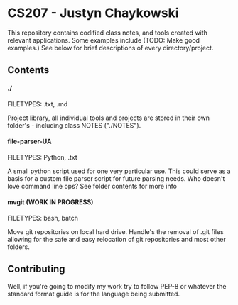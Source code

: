 # CS207 - Justyn Chaykowski

This repository contains codified class notes, and tools created with relevant
applications. Some examples include (TODO: Make good examples.) See below for
brief descriptions of every directory/project.

## Contents

#### ./
FILETYPES: .txt, .md

Project library, all individual tools and projects are stored in their own
folder's - including class NOTES ("./NOTES").

#### file-parser-UA
FILETYPES: Python, .txt

A small python script used for one very particular use. This could serve as a
basis for a custom file parser script for future parsing needs. Who doesn't love
command line ops? See folder contents for more info

#### mvgit (WORK IN PROGRESS)
FILETYPES: bash, batch

Move git repositories on local hard drive. Handle's the removal of .git files
allowing for the safe and easy relocation of git repositories and most other
folders.


## Contributing
Well, if you're going to modify my work try to follow PEP-8 or whatever the
standard format guide is for the language being submitted.
